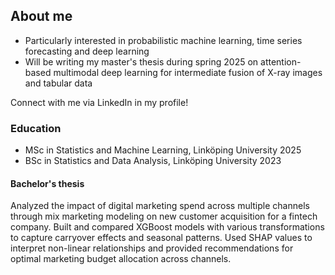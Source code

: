 ## About me
- Particularly interested in probabilistic machine learning, time series forecasting and deep learning
- Will be writing my master's thesis during spring 2025 on attention-based multimodal deep learning for intermediate fusion of X-ray images and tabular data

Connect with me via LinkedIn in my profile!

### Education
- MSc in Statistics and Machine Learning, Linköping University 2025
- BSc in Statistics and Data Analysis, Linköping University 2023

#### Bachelor's thesis
Analyzed the impact of digital marketing spend across multiple channels through mix marketing modeling on new customer acquisition for a fintech company. Built and compared XGBoost models with various transformations to capture carryover effects and seasonal patterns. Used SHAP values to interpret non-linear relationships and provided recommendations for optimal marketing budget allocation across channels.
